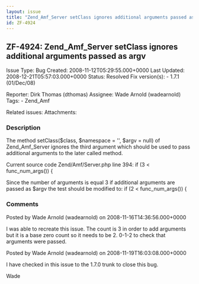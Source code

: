 ```yaml
---
layout: issue
title: "Zend_Amf_Server setClass ignores additional arguments passed as argv"
id: ZF-4924
---
```


ZF-4924: Zend\_Amf\_Server setClass ignores additional arguments passed as argv
-------------------------------------------------------------------------------

 Issue Type: Bug Created: 2008-11-12T05:29:55.000+0000 Last Updated: 2008-12-21T05:57:03.000+0000 Status: Resolved Fix version(s): - 1.7.1 (01/Dec/08)
 
 Reporter:  Dirk Thomas (dthomas)  Assignee:  Wade Arnold (wadearnold)  Tags: - Zend\_Amf
 
 Related issues: 
 Attachments: 
### Description

The method setClass($class, $namespace = '', $argv = null) of Zend\_Amf\_Server ignores the third argument which should be used to pass additional arguments to the later called method.

Current source code Zend/Amf/Server.php line 394: if (3 < func\_num\_args()) {

Since the number of arguments is equal 3 if additional arguments are passed as $argv the test should be modified to: if (2 < func\_num\_args()) {

 

 

### Comments

Posted by Wade Arnold (wadearnold) on 2008-11-16T14:36:56.000+0000

I was able to recreate this issue. The count is 3 in order to add arguments but it is a base zero count so it needs to be 2. 0-1-2 to check that arguments were passed.

 

 

Posted by Wade Arnold (wadearnold) on 2008-11-19T16:03:08.000+0000

I have checked in this issue to the 1.7.0 trunk to close this bug.

Wade

 

 